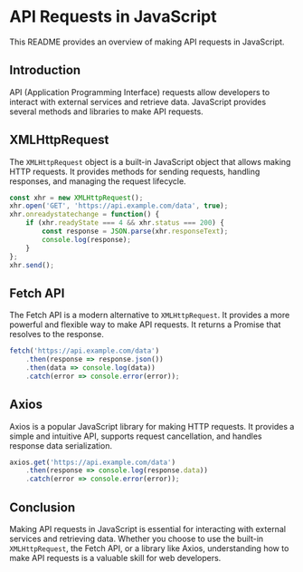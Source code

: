 # API Requests in JavaScript

This README provides an overview of making API requests in JavaScript.

## Introduction

API (Application Programming Interface) requests allow developers to interact with external services and retrieve data. JavaScript provides several methods and libraries to make API requests.

## XMLHttpRequest

The `XMLHttpRequest` object is a built-in JavaScript object that allows making HTTP requests. It provides methods for sending requests, handling responses, and managing the request lifecycle.

```javascript
const xhr = new XMLHttpRequest();
xhr.open('GET', 'https://api.example.com/data', true);
xhr.onreadystatechange = function() {
    if (xhr.readyState === 4 && xhr.status === 200) {
        const response = JSON.parse(xhr.responseText);
        console.log(response);
    }
};
xhr.send();
```

## Fetch API

The Fetch API is a modern alternative to `XMLHttpRequest`. It provides a more powerful and flexible way to make API requests. It returns a Promise that resolves to the response.

```javascript
fetch('https://api.example.com/data')
    .then(response => response.json())
    .then(data => console.log(data))
    .catch(error => console.error(error));
```

## Axios

Axios is a popular JavaScript library for making HTTP requests. It provides a simple and intuitive API, supports request cancellation, and handles response data serialization.

```javascript
axios.get('https://api.example.com/data')
    .then(response => console.log(response.data))
    .catch(error => console.error(error));
```

## Conclusion

Making API requests in JavaScript is essential for interacting with external services and retrieving data. Whether you choose to use the built-in `XMLHttpRequest`, the Fetch API, or a library like Axios, understanding how to make API requests is a valuable skill for web developers.
